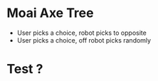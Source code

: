 # Moai Axe Tree

- User picks a choice, robot picks to opposite
- User picks a choice, off robot picks randomly

# Test ?
